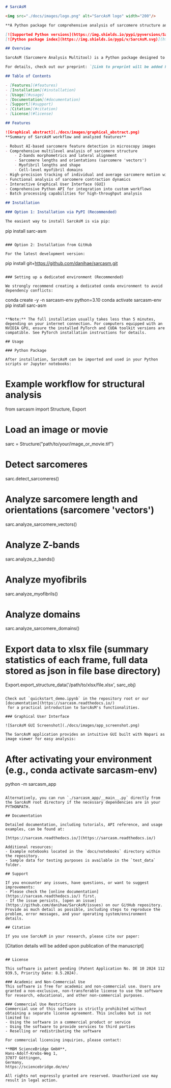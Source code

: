 ```markdown
# SarcAsM

<img src="./docs/images/logo.png" alt="SarcAsM logo" width="200"/>

**A Python package for comprehensive analysis of sarcomere structure and function in cardiomyocytes**

[![Supported Python versions](https://img.shields.io/pypi/pyversions/SarcAsM.svg)](https://python.org)
[![Python package index](https://img.shields.io/pypi/v/SarcAsM.svg)](https://pypi.org/project/SarcAsM)

## Overview

SarcAsM (Sarcomere Analysis Multitool) is a Python package designed to analyze the structure and dynamics of sarcomeres in cardiomyocytes. It provides powerful tools for both structural analysis and functional assessment of sarcomere behavior in microscopy images and movies.

For details, check out our preprint: `[Link to preprint will be added here]`

## Table of Contents

- [Features](#features)
- [Installation](#installation)
- [Usage](#usage)
- [Documentation](#documentation)
- [Support](#support)
- [Citation](#citation)
- [License](#license)

## Features

![Graphical abstract](./docs/images/graphical_abstract.png)
**Summary of SarcAsM workflow and analyzed features**

- Robust AI-based sarcomere feature detection in microscopy images
- Comprehensive multilevel analysis of sarcomere structure
    - Z-bands morphometrics and lateral alignment
    - Sarcomere lengths and orientations (sarcomere 'vectors')
    - Myofibril lengths and shape
    - Cell-level myofibril domains 
- High-precision tracking of individual and average sarcomere motion with ~20 nm accuracy
- Functional analysis of sarcomere contraction dynamics
- Interactive Graphical User Interface (GUI)
- Comprehensive Python API for integration into custom workflows
- Batch processing capabilities for high-throughput analysis

## Installation

### Option 1: Installation via PyPI (Recommended)

The easiest way to install SarcAsM is via pip:

```
pip install sarc-asm
```

### Option 2: Installation from GitHub

For the latest development version:

```
pip install git+https://github.com/danihae/sarcasm.git
```

### Setting up a dedicated environment (Recommended)

We strongly recommend creating a dedicated conda environment to avoid dependency conflicts:

```
conda create -y -n sarcasm-env python=3.10
conda activate sarcasm-env
pip install sarc-asm
```

**Note:** The full installation usually takes less than 5 minutes, depending on your internet connection. For computers equipped with an NVIDIA GPU, ensure the installed PyTorch and CUDA toolkit versions are compatible. See PyTorch installation instructions for details.

## Usage

### Python Package

After installation, SarcAsM can be imported and used in your Python scripts or Jupyter notebooks:

```
# Example workflow for structural analysis
from sarcasm import Structure, Export

# Load an image or movie
sarc = Structure("path/to/your/image_or_movie.tif")

# Detect sarcomeres
sarc.detect_sarcomeres()

# Analyze sarcomere length and orientations (sarcomere 'vectors')
sarc.analyze_sarcomere_vectors()

# Analyze Z-bands
sarc.analyze_z_bands()

# Analyze myofibrils
sarc.analyze_myofibrils()

# Analyze domains
sarc.analyze_sarcomere_domains()

# Export data to xlsx file (summary statistics of each frame, full data stored as json in file base directory)
Export.export_structure_data('/path/to/xlsx/file.xlsx', sarc_obj)
```

Check out `quickstart_demo.ipynb` in the repository root or our [documentation](https://sarcasm.readthedocs.io/)
 for a practical introduction to SarcAsM's functionalities.

### Graphical User Interface

![SarcAsM GUI Screenshot](./docs/images/app_screenshot.png)

The SarcAsM application provides an intuitive GUI built with Napari as image viewer for easy analysis:

```
# After activating your environment (e.g., conda activate sarcasm-env)
python -m sarcasm_app
```

Alternatively, you can run `./sarcasm_app/__main__.py` directly from the SarcAsM root directory if the necessary dependencies are in your PYTHONPATH.

## Documentation

Detailed documentation, including tutorials, API reference, and usage examples, can be found at:

[https://sarcasm.readthedocs.io/](https://sarcasm.readthedocs.io/)

Additional resources:
- Example notebooks located in the `docs/notebooks` directory within the repository.
- Sample data for testing purposes is available in the `test_data` folder.

## Support

If you encounter any issues, have questions, or want to suggest improvements:
- Please check the [online documentation](https://sarcasm.readthedocs.io/) first.
- If the issue persists, [open an issue](https://github.com/danihae/SarcAsM/issues) on our GitHub repository. Provide as much detail as possible, including steps to reproduce the problem, error messages, and your operating system/environment details.

## Citation

If you use SarcAsM in your research, please cite our paper:

```
[Citation details will be added upon publication of the manuscript]
```

## License

This software is patent pending (Patent Application No. DE 10 2024 112 939.5, Priority Date: 8.5.2024).

### Academic and Non-Commercial Use
This software is free for academic and non-commercial use. Users are granted a non-exclusive, non-transferable license to use the software for research, educational, and other non-commercial purposes.

### Commercial Use Restrictions
Commercial use of this software is strictly prohibited without obtaining a separate license agreement. This includes but is not limited to:
- Using the software in a commercial product or service
- Using the software to provide services to third parties
- Reselling or redistributing the software

For commercial licensing inquiries, please contact:

**MBM ScienceBridge GmbH**,
Hans-Adolf-Krebs-Weg 1,
37077 Göttingen,
Germany,
https://sciencebridge.de/en/

All rights not expressly granted are reserved. Unauthorized use may result in legal action.
```
